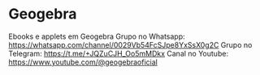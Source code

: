 # Geogebra
Ebooks e applets em Geogebra
Grupo no Whatsapp: https://whatsapp.com/channel/0029Vb54FcSJpe8YxSsX0g2C
Grupo no Telegram: https://t.me/+JQZuCJH_Oo5mMDkx
Canal no Youtube: https://www.youtube.com/@geogebraoficial
